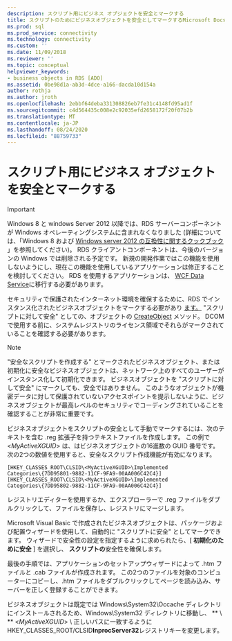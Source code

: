 ```yaml
---
description: スクリプト用にビジネス オブジェクトを安全とマークする
title: スクリプトのためにビジネスオブジェクトを安全としてマークするMicrosoft Docs
ms.prod: sql
ms.prod_service: connectivity
ms.technology: connectivity
ms.custom: ''
ms.date: 11/09/2018
ms.reviewer: ''
ms.topic: conceptual
helpviewer_keywords:
- business objects in RDS [ADO]
ms.assetid: 0be98d1a-ab3d-4dce-a166-dacda10d154a
author: rothja
ms.author: jroth
ms.openlocfilehash: 2ebbf64deba331308826eb7fe31c4148fd95ad1f
ms.sourcegitcommit: c4d564435c008e2c92035efd2658172f20f07b2b
ms.translationtype: MT
ms.contentlocale: ja-JP
ms.lasthandoff: 08/24/2020
ms.locfileid: "88759733"
---
```

# <a name="marking-business-objects-as-safe-for-scripting"></a>スクリプト用にビジネス オブジェクトを安全とマークする
> [!IMPORTANT]
>  Windows 8 と windows Server 2012 以降では、RDS サーバーコンポーネントが Windows オペレーティングシステムに含まれなくなりました (詳細については、「Windows 8 および [Windows server 2012 の互換性に関するクックブック](https://www.microsoft.com/download/details.aspx?id=27416) 」を参照してください)。 RDS クライアントコンポーネントは、今後のバージョンの Windows では削除される予定です。 新規の開発作業ではこの機能を使用しないようにし、現在この機能を使用しているアプリケーションは修正することを検討してください。 RDS を使用するアプリケーションは、 [WCF Data Service](https://go.microsoft.com/fwlink/?LinkId=199565)に移行する必要があります。  
  
 セキュリティで保護されたインターネット環境を確保するために、RDS でインスタンス化されたビジネスオブジェクトをマークする必要があり [ます。](../../reference/rds-api/dataspace-object-rds.md) "スクリプトに対して安全" としての、オブジェクトの [CreateObject](../../reference/rds-api/createobject-method-rds.md) メソッド。 DCOM で使用する前に、システムレジストリのライセンス領域でそれらがマークされていることを確認する必要があります。  
  
> [!NOTE]
>  "安全なスクリプトを作成する" とマークされたビジネスオブジェクト、または初期化に安全なビジネスオブジェクトは、ネットワーク上のすべてのユーザーがインスタンス化して初期化できます。 ビジネスオブジェクトを "スクリプトに対して安全" にマークしても、安全ではありません。 このようなオブジェクトが機密データに対して保護されていないアクセスポイントを提示しないように、ビジネスオブジェクトが最高レベルのセキュリティでコーディングされていることを確認することが非常に重要です。  
  
 ビジネスオブジェクトをスクリプトの安全として手動でマークするには、次のテキストを含む .reg 拡張子を持つテキストファイルを作成します。 この例で \<*MyActiveXGUID*> は、はビジネスオブジェクトの16進数の GUID 番号です。 次の2つの数値を使用すると、安全なスクリプト作成機能が有効になります。  
  
```console
[HKEY_CLASSES_ROOT\CLSID\<MyActiveXGUID>\Implemented   
Categories\{7DD95801-9882-11CF-9FA9-00AA006C42C4}]  
[HKEY_CLASSES_ROOT\CLSID\<MyActiveXGUID>\Implemented   
Categories\{7DD95802-9882-11CF-9FA9-00AA006C42C4}]  
```  
  
 レジストリエディターを使用するか、エクスプローラーで .reg ファイルをダブルクリックして、ファイルを保存し、レジストリにマージします。  
  
 Microsoft Visual Basic で作成されたビジネスオブジェクトは、パッケージおよび配置ウィザードを使用して、自動的に "スクリプトに安全" としてマークできます。 ウィザードで安全性の設定を指定するように求められたら、[ **初期化のために安全** ] を選択し、 **スクリプトの**安全性を確保します。  
  
 最後の手順では、アプリケーションのセットアップウィザードによって .htm ファイルと .cab ファイルが作成されます。 この2つのファイルを対象のコンピューターにコピーし、.htm ファイルをダブルクリックしてページを読み込み、サーバーを正しく登録することができます。  
  
 ビジネスオブジェクトは既定では Windows\System32\Occache ディレクトリにインストールされるため、Windows\System32 ディレクトリに移動し、 ** \\ ** \<*MyActiveXGUID*> \\ 正しいパスに一致するように HKEY_CLASSES_ROOT/CLSID**InprocServer32**レジストリキーを変更します。